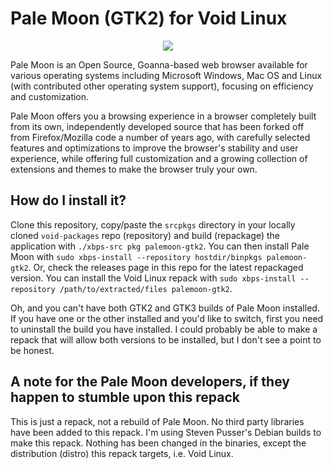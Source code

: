 # Pale Moon (GTK2) for Void Linux

<p align="center"><img src="https://codeberg.org/th0razin3/vur/raw/branch/main/srcpkgs/palemoon-gtk2/palemoon.png"></p>

Pale Moon is an Open Source, Goanna-based web browser available for various operating systems including Microsoft Windows, Mac OS and Linux (with contributed other operating system support), focusing on efficiency and customization.

Pale Moon offers you a browsing experience in a browser completely built from its own, independently developed source that has been forked off from Firefox/Mozilla code a number of years ago, with carefully selected features and optimizations to improve the browser's stability and user experience, while offering full customization and a growing collection of extensions and themes to make the browser truly your own.

## How do I install it?

Clone this repository, copy/paste the `srcpkgs` directory in your locally cloned `void-packages` repo (repository) and build (repackage) the application with `./xbps-src pkg palemoon-gtk2`. You can then install Pale Moon with `sudo xbps-install --repository hostdir/binpkgs palemoon-gtk2`. Or, check the releases page in this repo for the latest repackaged version. You can install the Void Linux repack with `sudo xbps-install --repository /path/to/extracted/files palemoon-gtk2`.

Oh, and you can't have both GTK2 and GTK3 builds of Pale Moon installed. If you have one or the other installed and you'd like to switch, first you need to uninstall the build you have installed. I could probably be able to make a repack that will allow both versions to be installed, but I don't see a point to be honest.

## A note for the Pale Moon developers, if they happen to stumble upon this repack

This is just a repack, not a rebuild of Pale Moon. No third party libraries have been added to this repack. I'm using Steven Pusser's Debian builds to make this repack. Nothing has been changed in the binaries, except the distribution (distro) this repack targets, i.e. Void Linux.